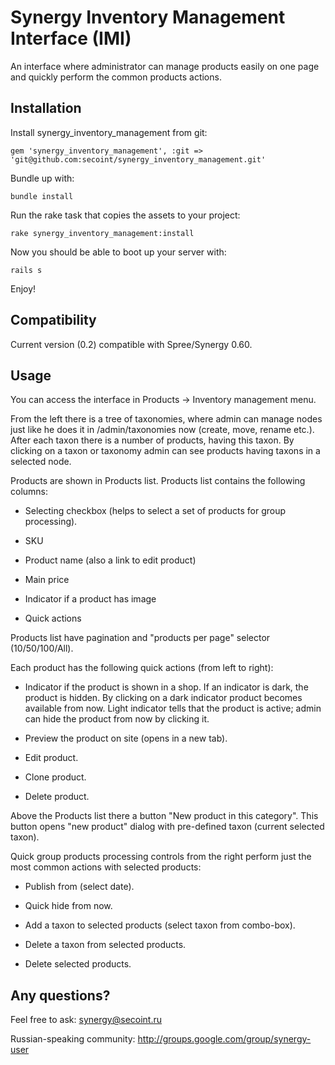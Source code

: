 Synergy Inventory Management Interface (IMI)
============================================

An interface where administrator can manage products easily on one page and quickly perform the common products actions.


Installation
------------

Install synergy_inventory_management from git:

    gem 'synergy_inventory_management', :git => 'git@github.com:secoint/synergy_inventory_management.git'

Bundle up with:

    bundle install

Run the rake task that copies the assets to your project:

    rake synergy_inventory_management:install

Now you should be able to boot up your server with:

    rails s

Enjoy!


Compatibility
-------------

Current version (0.2) compatible with Spree/Synergy 0.60.


Usage
-----

You can access the interface in Products -> Inventory management menu.

From the left there is a tree of taxonomies, where admin can manage nodes just like he does it in /admin/taxonomies now (create, move, rename etc.). After each taxon there is a number of products, having this taxon. By clicking on a taxon or taxonomy admin can see products having taxons in a selected node.

Products are shown in Products list. Products list contains the following columns:

 * Selecting checkbox (helps to select a set of products for group processing).

 * SKU

 * Product name (also a link to edit product)

 * Main price

 * Indicator if a product has image

 * Quick actions

Products list have pagination and "products per page" selector (10/50/100/All).

Each product has the following quick actions (from left to right):

 * Indicator if the product is shown in a shop. If an indicator is dark, the product is hidden. By clicking on a dark indicator product becomes available from now. Light indicator tells that the product is active; admin can hide the product from now by clicking it.

 * Preview the product on site (opens in a new tab).

 * Edit product.

 * Clone product.

 * Delete product.

Above the Products list there a button "New product in this category". This button opens "new product" dialog with pre-defined taxon (current selected taxon).

Quick group products processing controls from the right perform just the most common actions with selected products:

 * Publish from (select date).

 * Quick hide from now.

 * Add a taxon to selected products (select taxon from combo-box).

 * Delete a taxon from selected products.

 * Delete selected products.


Any questions?
--------------

Feel free to ask: synergy@secoint.ru

Russian-speaking community: http://groups.google.com/group/synergy-user
